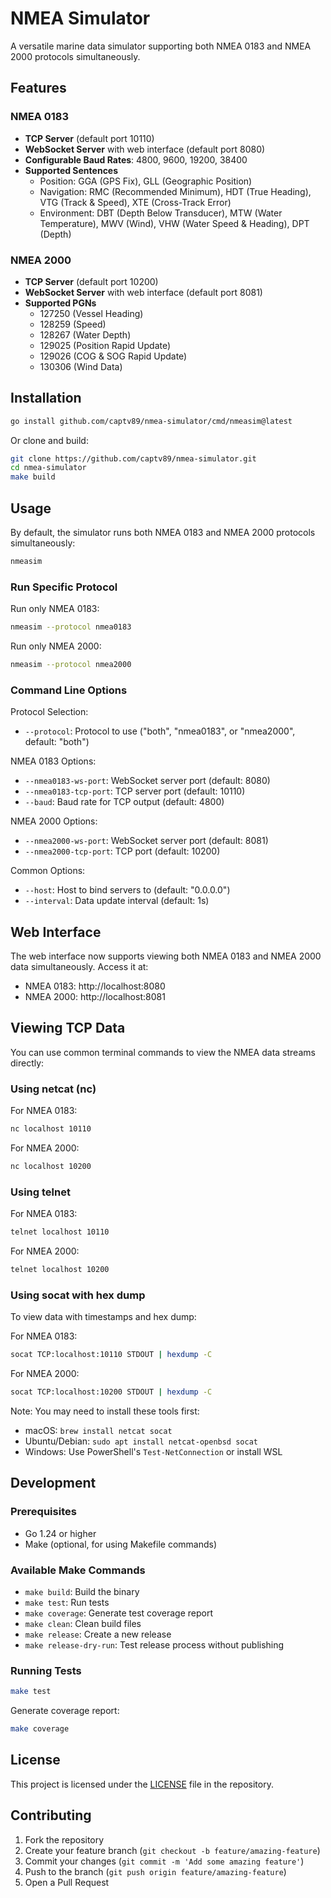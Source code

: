 # NMEA Simulator

A versatile marine data simulator supporting both NMEA 0183 and NMEA 2000 protocols simultaneously.

## Features

### NMEA 0183
- **TCP Server** (default port 10110)
- **WebSocket Server** with web interface (default port 8080)
- **Configurable Baud Rates**: 4800, 9600, 19200, 38400
- **Supported Sentences**
  - Position: GGA (GPS Fix), GLL (Geographic Position)
  - Navigation: RMC (Recommended Minimum), HDT (True Heading), VTG (Track & Speed), XTE (Cross-Track Error)
  - Environment: DBT (Depth Below Transducer), MTW (Water Temperature), MWV (Wind), VHW (Water Speed & Heading), DPT (Depth)

### NMEA 2000
- **TCP Server** (default port 10200)
- **WebSocket Server** with web interface (default port 8081)
- **Supported PGNs**
  - 127250 (Vessel Heading)
  - 128259 (Speed)
  - 128267 (Water Depth)
  - 129025 (Position Rapid Update)
  - 129026 (COG & SOG Rapid Update)
  - 130306 (Wind Data)

## Installation

```bash
go install github.com/captv89/nmea-simulator/cmd/nmeasim@latest
```

Or clone and build:

```bash
git clone https://github.com/captv89/nmea-simulator.git
cd nmea-simulator
make build
```

## Usage

By default, the simulator runs both NMEA 0183 and NMEA 2000 protocols simultaneously:
```bash
nmeasim
```

### Run Specific Protocol

Run only NMEA 0183:
```bash
nmeasim --protocol nmea0183
```

Run only NMEA 2000:
```bash
nmeasim --protocol nmea2000
```

### Command Line Options

Protocol Selection:
- `--protocol`: Protocol to use ("both", "nmea0183", or "nmea2000", default: "both")

NMEA 0183 Options:
- `--nmea0183-ws-port`: WebSocket server port (default: 8080)
- `--nmea0183-tcp-port`: TCP server port (default: 10110)
- `--baud`: Baud rate for TCP output (default: 4800)

NMEA 2000 Options:
- `--nmea2000-ws-port`: WebSocket server port (default: 8081)
- `--nmea2000-tcp-port`: TCP port (default: 10200)

Common Options:
- `--host`: Host to bind servers to (default: "0.0.0.0")
- `--interval`: Data update interval (default: 1s)

## Web Interface

The web interface now supports viewing both NMEA 0183 and NMEA 2000 data simultaneously. Access it at:
- NMEA 0183: http://localhost:8080
- NMEA 2000: http://localhost:8081

## Viewing TCP Data

You can use common terminal commands to view the NMEA data streams directly:

### Using netcat (nc)

For NMEA 0183:
```bash
nc localhost 10110
```

For NMEA 2000:
```bash
nc localhost 10200
```

### Using telnet

For NMEA 0183:
```bash
telnet localhost 10110
```

For NMEA 2000:
```bash
telnet localhost 10200
```

### Using socat with hex dump

To view data with timestamps and hex dump:

For NMEA 0183:
```bash
socat TCP:localhost:10110 STDOUT | hexdump -C
```

For NMEA 2000:
```bash
socat TCP:localhost:10200 STDOUT | hexdump -C
```

Note: You may need to install these tools first:
- macOS: `brew install netcat socat`
- Ubuntu/Debian: `sudo apt install netcat-openbsd socat`
- Windows: Use PowerShell's `Test-NetConnection` or install WSL

## Development

### Prerequisites

- Go 1.24 or higher
- Make (optional, for using Makefile commands)

### Available Make Commands

- `make build`: Build the binary
- `make test`: Run tests
- `make coverage`: Generate test coverage report
- `make clean`: Clean build files
- `make release`: Create a new release
- `make release-dry-run`: Test release process without publishing

### Running Tests

```bash
make test
```

Generate coverage report:
```bash
make coverage
```

## License

This project is licensed under the [LICENSE](LICENSE) file in the repository.

## Contributing

1. Fork the repository
2. Create your feature branch (`git checkout -b feature/amazing-feature`)
3. Commit your changes (`git commit -m 'Add some amazing feature'`)
4. Push to the branch (`git push origin feature/amazing-feature`)
5. Open a Pull Request